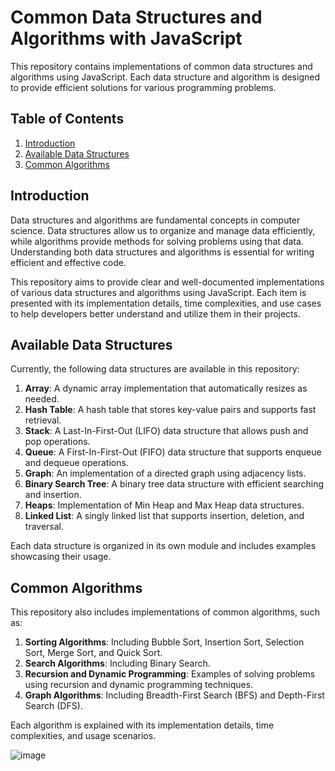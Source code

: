 # Common Data Structures and Algorithms with JavaScript

This repository contains implementations of common data structures and algorithms using JavaScript. Each data structure and algorithm is designed to provide efficient solutions for various programming problems.

## Table of Contents

1. [Introduction](#introduction)
2. [Available Data Structures](#available-data-structures)
3. [Common Algorithms](#common-algorithms)

## Introduction

Data structures and algorithms are fundamental concepts in computer science. Data structures allow us to organize and manage data efficiently, while algorithms provide methods for solving problems using that data. Understanding both data structures and algorithms is essential for writing efficient and effective code.

This repository aims to provide clear and well-documented implementations of various data structures and algorithms using JavaScript. Each item is presented with its implementation details, time complexities, and use cases to help developers better understand and utilize them in their projects.

## Available Data Structures

Currently, the following data structures are available in this repository:

1. **Array**: A dynamic array implementation that automatically resizes as needed.
2. **Hash Table**: A hash table that stores key-value pairs and supports fast retrieval.
3. **Stack**: A Last-In-First-Out (LIFO) data structure that allows push and pop operations.
4. **Queue**: A First-In-First-Out (FIFO) data structure that supports enqueue and dequeue operations.
5. **Graph**: An implementation of a directed graph using adjacency lists.
6. **Binary Search Tree**: A binary tree data structure with efficient searching and insertion.
7. **Heaps**: Implementation of Min Heap and Max Heap data structures.
8. **Linked List**: A singly linked list that supports insertion, deletion, and traversal.

Each data structure is organized in its own module and includes examples showcasing their usage.

## Common Algorithms

This repository also includes implementations of common algorithms, such as:

1. **Sorting Algorithms**: Including Bubble Sort, Insertion Sort, Selection Sort, Merge Sort, and Quick Sort.
2. **Search Algorithms**: Including Binary Search.
3. **Recursion and Dynamic Programming**: Examples of solving problems using recursion and dynamic programming techniques.
4. **Graph Algorithms**: Including Breadth-First Search (BFS) and Depth-First Search (DFS).

Each algorithm is explained with its implementation details, time complexities, and usage scenarios.


![image](https://github.com/ahmed-maher-2000/data-structures/assets/77233712/3ffcda6f-2207-4e91-bc0d-fdb357b4c1dc)

